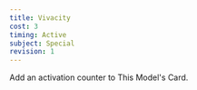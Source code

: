 ```yaml
---
title: Vivacity
cost: 3
timing: Active
subject: Special
revision: 1
---
```

Add an activation counter to This Model's Card.
